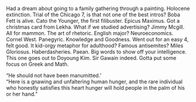 Had a dream about going to a family gathering through a painting. Holocene extinction. Trial of the Chicago 7, is that not one of the best intros? Boba Fett is alive. Cato the Younger, the first filibuster. Epicus Maximus. Got a christmas card from Lekha. What if we studied advertising? Jimmy Mcgill. All for mammon. The art of rhetoric. English major? Neuroeconomics. Cornel West. Panegyric. Knowledge and Goodness. Went out for an easy 4, felt good. It kid-orgy metaphor for adulthood? Famous antisemites? Miles Gloriosus. Haberdasheries. Paean. Big words to show off your intelligence. This one goes out to Doyoung Kim. Sir Gawain indeed. Gotta put some focus on Greek and Math.

“He should not have been manumitted.’  
“Here is a gnawing and unfaltering human hunger, and the rare individual who honestly satisfies this heart hunger will hold people in the palm of his or her hand.”
